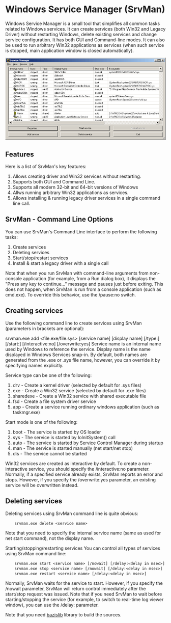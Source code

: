 # Windows Service Manager (SrvMan)

Windows Service Manager is a small tool that simplifies all common tasks related to Windows services. It can create services (both Win32 and Legacy Driver) without restarting Windows, delete existing services and change service configuration. It has both GUI and Command-line modes. It can also be used to run arbitrary Win32 applications as services (when such service is stopped, main application window is closed automatically).

![img](img/main.gif)

## Features
Here is a list of SrvMan's key features:

1. Allows creating driver and Win32 services without restarting.
1. Supports both GUI and Command Line.
1. Supports all modern 32-bit and 64-bit versions of Windows
1. Allws running arbitrary Win32 applications as services.
1. Allows installing & running legacy driver services in a single command line call.

## SrvMan - Command Line Options

You can use SrvMan's Command Line interface to perform the following tasks:

1. Create services
1. Deleting services
1. Start/stop/restart services
1. Install & start a legacy driver with a single call

Note that when you run SrvMan with command-line arguments from non-console application (for example, from a Run dialog box), it displays the "Press any key to continue..." message and pauses just before exiting. This does not happen, when SrvMan is run from a console application (such as cmd.exe). To override this behavior, use the /pause:no switch.

## Creating services
Use the following command line to create services using SrvMan (parameters in brackets are optional):

srvman.exe add <file.exe/file.sys> [service name] [display name] [/type:<service type>] [/start:<start mode>] [/interactive:no] [/overwrite:yes]
Service name is an internal name used by Windows to reference the service. Display name is the name displayed in Windows Services snap-in. By default, both names are generated from the .exe or .sys file name, however, you can override it by specifying names explicitly.

Service type can be one of the following:

1. drv - Create a kernel driver (selected by default for .sys files)
1. exe - Create a Win32 service (selected by default for .exe files)
1. sharedexe - Create a Win32 service with shared executable file
1. fsd - Create a file system driver service
1. app - Create a service running ordinary windows application (such as taskmgr.exe)

Start mode is one of the following:

1. boot - The service is started by OS loader
1. sys - The service is started by IoInitSystem() call
1. auto - The service is started by Service Control Manager during startup
1. man - The service is started manually (net start/net stop)
1. dis - The service cannot be started

Win32 services are created as interactive by default. To create a non-interactive service, you should specify the /interactive:no parameter. Normally, if a specified service already exists, SrvMan reports an error and stops. However, if you specify the /overwrite:yes parameter, an existing service will be overwritten instead.

## Deleting services
Deleting services using SrvMan command line is quite obvious:

```
	srvman.exe delete <service name>
```
Note that you need to specify the internal service name (same as used for net start command), not the display name.

Starting/stopping/restarting services
You can control all types of services using SrvMan command line:
```
	srvman.exe start <service name> [/nowait] [/delay:<delay in msec>]
	srvman.exe stop <service name> [/nowait] [/delay:<delay in msec>]
	srvman.exe restart <service name> [/delay:<delay in msec>]
```

Normally, SrvMan waits for the service to start. However, if you specify the /nowait parameter, SrvMan will return control immediately after the start/stop request was issued. Note that if you need SrvMan to wait before starting/stopping the service (for example, to switch to real-time log viewer window), you can use the /delay:<delay in msec> parameter.

Note that you need [bazislib](https://sysprogs.com/legacy/bazislib) library to build the sources.
